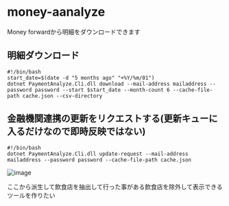 # money-aanalyze

Money forwardから明細をダウンロードできます

## 明細ダウンロード
```
#!/bin/bash
start_date=$(date -d "5 months ago" "+%Y/%m/01")
dotnet PaymentAnalyze.Cli.dll download --mail-address mailaddress --password password --start $start_date --month-count 6 --cache-file-path cache.json --csv-directory
```

## 金融機関連携の更新をリクエストする(更新キューに入るだけなので即時反映ではない)
```
#!/bin/bash
dotnet PaymentAnalyze.Cli.dll update-request --mail-address mailaddress --password password --cache-file-path cache.json
```
![image](https://github.com/aijkl/money-aanalyze/assets/51302983/bc85157b-f27e-491e-903f-7dc473a6c4f1)
  
 ここから派生して飲食店を抽出して行った事がある飲食店を除外して表示できるツールを作りたい
